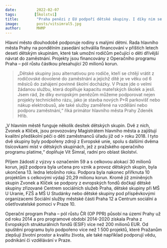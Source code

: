 ```yaml
---
date:         2022-02-07
tags:        [Školství]
title:        "Praha penězi z EU podpoří dětské skupiny. I díky nim se mohou rodiče malých dětí vracet dříve do zaměstnání"
image: 	      posts/vitsimral5.jpg
author:       MHMP
---
```

 
Hlavní město dlouhodobě podporuje rodiny s malými dětmi. Rada hlavního města Prahy na pondělním zasedání schválila financování v příštích letech deseti dětským skupinám, které tak umožní rodičům pečující o děti dřívější návrat do zaměstnání. Projekty jsou financovány z Operačního programu Praha – pól růstu částkou přesahující 20 milionů korun. 

> „Dětské skupiny jsou alternativou pro rodiče, kteří se chtějí vrátit z rodičovské dovolené do zaměstnání a jejichž dítě je ve věku od 6 měsíců do zahájení povinné školní docházky. V Praze jde o velmi žádanou službu, která doplňuje kapacitu mateřských školek a jeslí. Jsem rád, že díky evropským penězům můžeme podporovat nejen projekty technického rázu, jako je stavba nových P+R parkovišť nebo nákup elektrobusů, ale také služby zaměřené na vzdělání nebo podporu zaměstnání,“ říká primátor hlavního města Prahy Zdeněk Hřib.   

„V hlavním městě funguje několik desítek dětských skupin. Dvě z nich, Zvonek a Klíček, jsou provozovány Magistrátem hlavního města a zajištují kvalitní předškolní péči o děti zaměstnanců úřadu již od > roku 2018. I tyto dvě skupiny byly podpořeny zdroji z Evropské unie, spolu s dalšími dvěma tisícovkami míst v dětských skupinách, jež z pražského operačního programu platíme,“ doplňuje Vít Šimral, radní pro oblast školství.

Příjem žádostí z výzvy s označením 59 a s celkovou alokací 30 milionů korun, jejíž podpora byla určena pro vznik a provoz dětských skupin, byla ukončena 13. ledna letošního roku. Podpora byla nakonec přiřknuta 10 projektům s celkovými výdaji 20,29 milionu korun. Kromě již zmíněných skupin Zvonek a Klíček se podpory z evropských fondů dočkají dětské skupiny zřizované Centrem sociálních služeb Praha, dětské skupiny při MŠ U Uranie, FZŠ a MŠ U Studánky nebo dětské skupiny pod příspěvkovými organizacemi Sociální služby městské části Praha 12 a Centrum sociální a ošetřovatelské pomoci v Praze 10.

Operační program Praha – pól růstu ČR (OP PPR) působí na území Prahy už od roku 2014 a pro programové období 2014-2020 získala Praha z Evropských strukturálních fondů (ESIF) více než 200 milionů EUR. Od spuštění programu bylo podpořeno více než 1 500 projektů, které Pražanům zlepšují životní prostor a kvalitu života, ale také například podporují vědu, podnikání či vzdělávání v Praze. 

